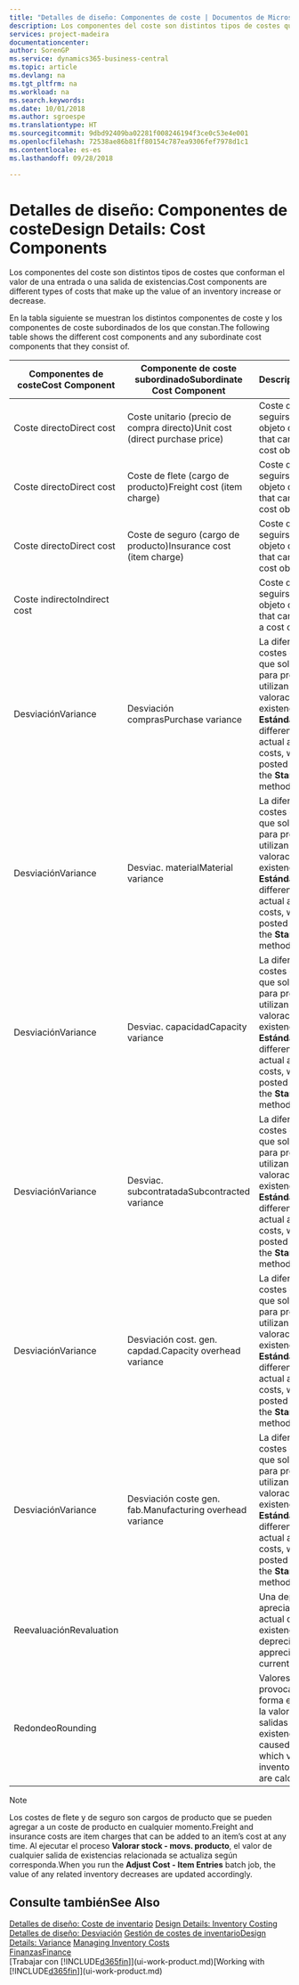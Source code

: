 ```yaml
---
title: "Detalles de diseño: Componentes de coste | Documentos de Microsoft"
description: Los componentes del coste son distintos tipos de costes que conforman el valor de una entrada o una salida de existencias.
services: project-madeira
documentationcenter: 
author: SorenGP
ms.service: dynamics365-business-central
ms.topic: article
ms.devlang: na
ms.tgt_pltfrm: na
ms.workload: na
ms.search.keywords: 
ms.date: 10/01/2018
ms.author: sgroespe
ms.translationtype: HT
ms.sourcegitcommit: 9dbd92409ba02281f008246194f3ce0c53e4e001
ms.openlocfilehash: 72538ae86b81ff80154c787ea9306fef7978d1c1
ms.contentlocale: es-es
ms.lasthandoff: 09/28/2018

---
```

# <a name="design-details-cost-components"></a><span data-ttu-id="e09cf-103">Detalles de diseño: Componentes de coste</span><span class="sxs-lookup"><span data-stu-id="e09cf-103">Design Details: Cost Components</span></span>
<span data-ttu-id="e09cf-104">Los componentes del coste son distintos tipos de costes que conforman el valor de una entrada o una salida de existencias.</span><span class="sxs-lookup"><span data-stu-id="e09cf-104">Cost components are different types of costs that make up the value of an inventory increase or decrease.</span></span>  

 <span data-ttu-id="e09cf-105">En la tabla siguiente se muestran los distintos componentes de coste y los componentes de coste subordinados de los que constan.</span><span class="sxs-lookup"><span data-stu-id="e09cf-105">The following table shows the different cost components and any subordinate cost components that they consist of.</span></span>  

|<span data-ttu-id="e09cf-106">Componentes de coste</span><span class="sxs-lookup"><span data-stu-id="e09cf-106">Cost Component</span></span>|<span data-ttu-id="e09cf-107">Componente de coste subordinado</span><span class="sxs-lookup"><span data-stu-id="e09cf-107">Subordinate Cost Component</span></span>|<span data-ttu-id="e09cf-108">Description</span><span class="sxs-lookup"><span data-stu-id="e09cf-108">Description</span></span>|  
|--------------------|--------------------------------|---------------------------------------|  
|<span data-ttu-id="e09cf-109">Coste directo</span><span class="sxs-lookup"><span data-stu-id="e09cf-109">Direct cost</span></span>|<span data-ttu-id="e09cf-110">Coste unitario (precio de compra directo)</span><span class="sxs-lookup"><span data-stu-id="e09cf-110">Unit cost (direct purchase price)</span></span>|<span data-ttu-id="e09cf-111">Coste que puede seguirse hasta un objeto de coste.</span><span class="sxs-lookup"><span data-stu-id="e09cf-111">Cost that can be traced to a cost object.</span></span>|  
|<span data-ttu-id="e09cf-112">Coste directo</span><span class="sxs-lookup"><span data-stu-id="e09cf-112">Direct cost</span></span>|<span data-ttu-id="e09cf-113">Coste de flete (cargo de producto)</span><span class="sxs-lookup"><span data-stu-id="e09cf-113">Freight cost (item charge)</span></span>|<span data-ttu-id="e09cf-114">Coste que puede seguirse hasta un objeto de coste.</span><span class="sxs-lookup"><span data-stu-id="e09cf-114">Cost that can be traced to a cost object.</span></span>|  
|<span data-ttu-id="e09cf-115">Coste directo</span><span class="sxs-lookup"><span data-stu-id="e09cf-115">Direct cost</span></span>|<span data-ttu-id="e09cf-116">Coste de seguro (cargo de producto)</span><span class="sxs-lookup"><span data-stu-id="e09cf-116">Insurance cost (item charge)</span></span>|<span data-ttu-id="e09cf-117">Coste que puede seguirse hasta un objeto de coste.</span><span class="sxs-lookup"><span data-stu-id="e09cf-117">Cost that can be traced to a cost object.</span></span>|  
|<span data-ttu-id="e09cf-118">Coste indirecto</span><span class="sxs-lookup"><span data-stu-id="e09cf-118">Indirect cost</span></span>||<span data-ttu-id="e09cf-119">Coste que no puede seguirse hasta un objeto de coste.</span><span class="sxs-lookup"><span data-stu-id="e09cf-119">Cost that cannot be traced to a cost object.</span></span>|  
|<span data-ttu-id="e09cf-120">Desviación</span><span class="sxs-lookup"><span data-stu-id="e09cf-120">Variance</span></span>|<span data-ttu-id="e09cf-121">Desviación compras</span><span class="sxs-lookup"><span data-stu-id="e09cf-121">Purchase variance</span></span>|<span data-ttu-id="e09cf-122">La diferencia entre los costes estándar y real, que solo se registra para productos que utilizan el método de valoración de existencias **Estándar**.</span><span class="sxs-lookup"><span data-stu-id="e09cf-122">The difference between actual and standard costs, which is only posted for items using the **Standard** costing method.</span></span>|  
|<span data-ttu-id="e09cf-123">Desviación</span><span class="sxs-lookup"><span data-stu-id="e09cf-123">Variance</span></span>|<span data-ttu-id="e09cf-124">Desviac. material</span><span class="sxs-lookup"><span data-stu-id="e09cf-124">Material variance</span></span>|<span data-ttu-id="e09cf-125">La diferencia entre los costes estándar y real, que solo se registra para productos que utilizan el método de valoración de existencias **Estándar**.</span><span class="sxs-lookup"><span data-stu-id="e09cf-125">The difference between actual and standard costs, which is only posted for items using the **Standard** costing method.</span></span>|  
|<span data-ttu-id="e09cf-126">Desviación</span><span class="sxs-lookup"><span data-stu-id="e09cf-126">Variance</span></span>|<span data-ttu-id="e09cf-127">Desviac. capacidad</span><span class="sxs-lookup"><span data-stu-id="e09cf-127">Capacity variance</span></span>|<span data-ttu-id="e09cf-128">La diferencia entre los costes estándar y real, que solo se registra para productos que utilizan el método de valoración de existencias **Estándar**.</span><span class="sxs-lookup"><span data-stu-id="e09cf-128">The difference between actual and standard costs, which is only posted for items using the **Standard** costing method.</span></span>|  
|<span data-ttu-id="e09cf-129">Desviación</span><span class="sxs-lookup"><span data-stu-id="e09cf-129">Variance</span></span>|<span data-ttu-id="e09cf-130">Desviac. subcontratada</span><span class="sxs-lookup"><span data-stu-id="e09cf-130">Subcontracted variance</span></span>|<span data-ttu-id="e09cf-131">La diferencia entre los costes estándar y real, que solo se registra para productos que utilizan el método de valoración de existencias **Estándar**.</span><span class="sxs-lookup"><span data-stu-id="e09cf-131">The difference between actual and standard costs, which is only posted for items using the **Standard** costing method.</span></span>|  
|<span data-ttu-id="e09cf-132">Desviación</span><span class="sxs-lookup"><span data-stu-id="e09cf-132">Variance</span></span>|<span data-ttu-id="e09cf-133">Desviación cost. gen. capdad.</span><span class="sxs-lookup"><span data-stu-id="e09cf-133">Capacity overhead variance</span></span>|<span data-ttu-id="e09cf-134">La diferencia entre los costes estándar y real, que solo se registra para productos que utilizan el método de valoración de existencias **Estándar**.</span><span class="sxs-lookup"><span data-stu-id="e09cf-134">The difference between actual and standard costs, which is only posted for items using the **Standard** costing method.</span></span>|  
|<span data-ttu-id="e09cf-135">Desviación</span><span class="sxs-lookup"><span data-stu-id="e09cf-135">Variance</span></span>|<span data-ttu-id="e09cf-136">Desviación coste gen. fab.</span><span class="sxs-lookup"><span data-stu-id="e09cf-136">Manufacturing overhead variance</span></span>|<span data-ttu-id="e09cf-137">La diferencia entre los costes estándar y real, que solo se registra para productos que utilizan el método de valoración de existencias **Estándar**.</span><span class="sxs-lookup"><span data-stu-id="e09cf-137">The difference between actual and standard costs, which is only posted for items using the **Standard** costing method.</span></span>|  
|<span data-ttu-id="e09cf-138">Reevaluación</span><span class="sxs-lookup"><span data-stu-id="e09cf-138">Revaluation</span></span>||<span data-ttu-id="e09cf-139">Una depreciación o apreciación del valor actual de las existencias.</span><span class="sxs-lookup"><span data-stu-id="e09cf-139">A depreciation or appreciation of the current inventory value.</span></span>|  
|<span data-ttu-id="e09cf-140">Redondeo</span><span class="sxs-lookup"><span data-stu-id="e09cf-140">Rounding</span></span>||<span data-ttu-id="e09cf-141">Valores residuales provocados por la forma en que se calcula la valoración de las salidas de existencias.</span><span class="sxs-lookup"><span data-stu-id="e09cf-141">Residuals caused by the way in which valuation of inventory decreases are calculated.</span></span>|  

> [!NOTE]  
>  <span data-ttu-id="e09cf-142">Los costes de flete y de seguro son cargos de producto que se pueden agregar a un coste de producto en cualquier momento.</span><span class="sxs-lookup"><span data-stu-id="e09cf-142">Freight and insurance costs are item charges that can be added to an item’s cost at any time.</span></span> <span data-ttu-id="e09cf-143">Al ejecutar el proceso **Valorar stock - movs. producto**, el valor de cualquier salida de existencias relacionada se actualiza según corresponda.</span><span class="sxs-lookup"><span data-stu-id="e09cf-143">When you run the **Adjust Cost - Item Entries** batch job, the value of any related inventory decreases are updated accordingly.</span></span>  

## <a name="see-also"></a><span data-ttu-id="e09cf-144">Consulte también</span><span class="sxs-lookup"><span data-stu-id="e09cf-144">See Also</span></span>  
 <span data-ttu-id="e09cf-145">[Detalles de diseño: Coste de inventario](design-details-inventory-costing.md) </span><span class="sxs-lookup"><span data-stu-id="e09cf-145">[Design Details: Inventory Costing](design-details-inventory-costing.md) </span></span>  
 <span data-ttu-id="e09cf-146">[Detalles de diseño: Desviación](design-details-variance.md) [Gestión de costes de inventario](finance-manage-inventory-costs.md)</span><span class="sxs-lookup"><span data-stu-id="e09cf-146">[Design Details: Variance](design-details-variance.md) [Managing Inventory Costs](finance-manage-inventory-costs.md)</span></span>  
 [<span data-ttu-id="e09cf-147">Finanzas</span><span class="sxs-lookup"><span data-stu-id="e09cf-147">Finance</span></span>](finance.md)  
 <span data-ttu-id="e09cf-148">[Trabajar con [!INCLUDE[d365fin](includes/d365fin_md.md)]](ui-work-product.md)</span><span class="sxs-lookup"><span data-stu-id="e09cf-148">[Working with [!INCLUDE[d365fin](includes/d365fin_md.md)]](ui-work-product.md)</span></span>  

